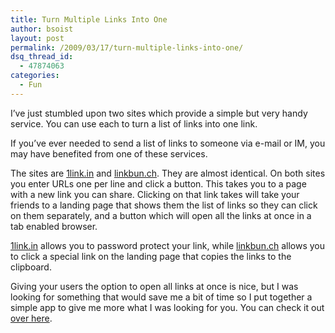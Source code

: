 ```yaml
---
title: Turn Multiple Links Into One
author: bsoist
layout: post
permalink: /2009/03/17/turn-multiple-links-into-one/
dsq_thread_id:
  - 47874063
categories:
  - Fun
---
```

I&#8217;ve just stumbled upon two sites which provide a simple but very handy service. You can use each to turn a list of links into one link.

If you&#8217;ve ever needed to send a list of links to someone via e-mail or IM, you may have benefited from one of these services.

The sites are [1link.in][1] and [linkbun.ch][2]. They are almost identical. On both sites you enter URLs one per line and click a button. This takes you to a page with a new link you can share. Clicking on that link takes will take your friends to a landing page that shows them the list of links so they can click on them separately, and a button which will open all the links at once in a tab enabled browser.

[1link.in][1] allows you to password protect your link, while [linkbun.ch][2] allows you to click a special link on the landing page that copies the links to the clipboard.

Giving your users the option to open all links at once is nice, but I was looking for something that would save me a bit of time so I put together a simple app to give me more what I was looking for you. You can check it out [over here][3].

 [1]: http://1link.in
 [2]: http://linkbun.ch
 [3]: http://whsjr.soistmann.com/work/2009/03/17/turning-a-list-of-links-into-one-link/